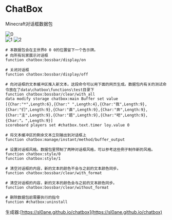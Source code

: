 # ChatBox
Minecraft对话框数据包

![0](https://attachment.mcbbs.net/data/myattachment/forum/202206/20/201720ursap4jr264ow4x0.gif)  
![1](https://attachment.mcbbs.net/data/myattachment/forum/202206/18/152836fu1byoc211txa1ou.gif)
![2](https://attachment.mcbbs.net/data/myattachment/forum/202206/22/141708vzvsf8iynu8qsuys.gif)  


```
# 本数据包会在主世界0 0 0的位置留下一个告示牌。
# 向所有玩家展示对话框
function chatbox:bossbar/display/on

# 关闭对话框
function chatbox:bossbar/display/off

# 向对话框的文本缓冲区推入新文本。这段命令可以用下面的网页生成。数据包内有关的测试命令放在了data\chatbox\functions\test目录下
function chatbox:bossbar/clear/with_all
data modify storage chatbox:main Buffer set value [{Char:"*",Length:6},{Char:" ",Length:4},{Char:"我",Length:9},{Char:"们",Length:9},{Char:"直",Length:9},{Char:"奔",Length:9},{Char:"主",Length:9},{Char:"题",Length:9},{Char:"吧",Length:9},{Char:"。",Length:9}]
scoreboard players set #chatbox.text.timer loy.value 0

# 将文本缓冲区的剩余文本立刻输出到对话框上
function chatbox:manage/instant/method/buffer_output

# 设置对话框风格。数据包里预制了两种对话框风格，可以参考这些例子制作新的风格。
function chatbox:style/0
function chatbox:style/1

# 清空对话框的内容，新的文本的颜色不会与之前的文本颜色同步。
function chatbox:bossbar/clear/with_format

# 清空对话框的内容，新的文本的颜色会与之前的文本颜色同步。
function chatbox:bossbar/clear/without_format

# 删除数据包前需要执行的指令
function #chatbox:uninstall
```

生成器:[https://sl0ane.github.io/chatbox](https://sl0ane.github.io/chatbox)
